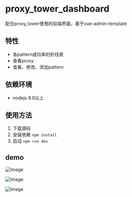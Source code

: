 # proxy_tower_dashboard

配合proxy_tower使用的前端界面，基于vue-admin-template

## 特性
* 各pattern成功率的折线表
* 查看proxy
* 查看、修改、添加pattern

## 依赖环境
* nodejs 8.0以上

## 使用方法
1. 下载源码
2. 安装依赖 `npm install`
3. 启动 `npm run dev`

## demo
![Image](https://raw.githubusercontent.com/worldwonderer/proxy_tower_dashboard/master/docs/pattern.png)

![Image](https://raw.githubusercontent.com/worldwonderer/proxy_tower_dashboard/master/docs/proxy.png)

![Image](https://raw.githubusercontent.com/worldwonderer/proxy_tower_dashboard/master/docs/status.png)

